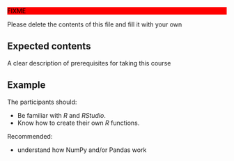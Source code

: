 <div style="background: red; color: black;">FIXME</div>

Please delete the contents of this file and fill it with your own

## Expected contents
A clear description of prerequisites for taking this course

## Example

The participants should:
- Be familiar with _R_ and _RStudio_.
- Know how to create their own _R_ functions.

Recommended:
- understand how NumPy and/or Pandas work
